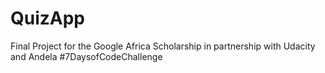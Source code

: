 # QuizApp
Final Project for the Google Africa Scholarship in partnership with Udacity and Andela
#7DaysofCodeChallenge
